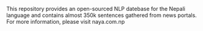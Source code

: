 This repository provides an open-sourced NLP datebase for the Nepali language and contains almost 350k sentences gathered from news portals.
For more information, please visit naya.com.np